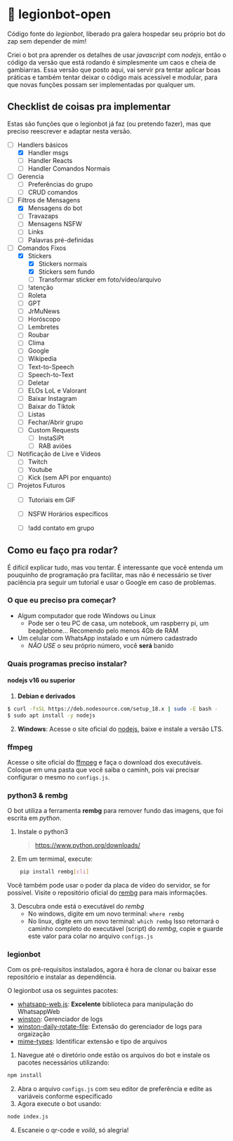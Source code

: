 # 🤖 legionbot-open

Código fonte do *legionbot*, liberado pra galera hospedar seu próprio bot do zap sem depender de mim!

Criei o bot pra aprender os detalhes de usar *javascript* com *nodejs*, então o código da versão que está rodando é simplesmente um caos e cheia de gambiarras. Essa versão que posto aqui, vai servir pra tentar aplicar boas práticas e também tentar deixar o código mais acessível e modular, para que novas funções possam ser implementadas por qualquer um.

## Checklist de coisas pra implementar

Estas são funções que o legionbot já faz (ou pretendo fazer), mas que preciso reescrever e adaptar nesta versão.
- [ ] Handlers básicos
    - [X] Handler msgs
    - [ ] Handler Reacts
    - [ ] Handler Comandos Normais

- [ ] Gerencia
    - [ ] Preferências do grupo
    - [ ] CRUD comandos

- [ ] Filtros de Mensagens  
    - [X] Mensagens do bot
    - [ ] Travazaps
    - [ ] Mensagens NSFW
    - [ ] Links
    - [ ] Palavras pré-definidas

- [ ] Comandos Fixos
    - [X] Stickers
        - [X] Stickers normais
        - [X] Stickers sem fundo
        - [ ] Transformar sticker em foto/vídeo/arquivo
    - [ ] !atenção
    - [ ] Roleta
    - [ ] GPT 
    - [ ] JrMuNews
    - [ ] Horóscopo
    - [ ] Lembretes
    - [ ] Roubar
    - [ ] Clima
    - [ ] Google
    - [ ] Wikipedia
    - [ ] Text-to-Speech
    - [ ] Speech-to-Text
    - [ ] Deletar
    - [ ] ELOs LoL e Valorant
    - [ ] Baixar Instagram
    - [ ] Baixar do Tiktok
    - [ ] Listas
    - [ ] Fechar/Abrir grupo
    - [ ] Custom Requests
        - [ ] InstaSiPt
        - [ ] RAB aviões

- [ ] Notificação de Live e Vídeos
    - [ ] Twitch
    - [ ] Youtube
    - [ ] Kick (sem API por enquanto)

- [ ] Projetos Futuros
    - [ ] Tutoriais em GIF
    - [ ] NSFW Horários específicos
    - [ ] !add contato em grupo


## Como eu faço pra rodar?

É difícil explicar tudo, mas vou tentar. É interessante que você entenda um pouquinho de programação pra facilitar, mas não é necessário se tiver paciência pra seguir um tutorial e usar o Google em caso de problemas.

### O que eu preciso pra começar?

- Algum computador que rode Windows ou Linux
    - Pode ser o teu PC de casa, um notebook, um raspberry pi, um beaglebone... Recomendo pelo menos 4Gb de RAM
- Um celular com WhatsApp instalado e um número cadastrado
    - *NÃO USE* o seu próprio número, você **será** banido

### Quais programas preciso instalar?

#### nodejs v16 ou superior

1. **Debian e derivados**
```sh
$ curl -fsSL https://deb.nodesource.com/setup_18.x | sudo -E bash -
$ sudo apt install -y nodejs
```
2. **Windows**:
    Acesse o site oficial do [nodejs](https://nodejs.org/), baixe e instale a versão LTS.

### ffmpeg
Acesse o site oficial do [ffmpeg](https://ffmpeg.org/download.html) e faça o download dos executáveis. Coloque em uma pasta que você saiba o caminh, pois vai precisar configurar o mesmo no `configs.js`.

### python3 & rembg

O bot utiliza a ferramenta **rembg** para remover fundo das imagens, que foi escrita em *python*. 

1. Instale o python3
    >https://www.python.org/downloads/
2. Em um termimal, execute:
```sh
    pip install rembg[cli]
```
Você também pode usar o poder da placa de vídeo do servidor, se for possível. Visite o repositório oficial do [rembg](https://github.com/danielgatis/rembg) para mais informações.

3. Descubra onde está o executável do *rembg*
    - No windows, digite em um novo terminal: `where rembg`
    - No linux, digite em um novo terminal: `which rembg`
    Isso retornará o caminho completo do executável (script) do *rembg*, copie e guarde este valor para colar no arquivo `configs.js`

### legionbot

Com os pré-requisitos instalados, agora é hora de clonar ou baixar esse repositório e instalar as dependência.

O legionbot usa os seguintes pacotes:
- [whatsapp-web.js](https://github.com/pedroslopez/whatsapp-web.js): **Excelente** biblioteca para manipulação do WhatsappWeb
- [winston](https://github.com/winstonjs/winston): Gerenciador de logs
- [winston-daily-rotate-file](https://github.com/winstonjs/winston-daily-rotate-file): Extensão do gerenciador de logs para orgaização
- [mime-types](https://github.com/jshttp/mime-types): Identificar extensão e tipo de arquivos

1. Navegue até o diretório onde estão os arquivos do bot e instale os pacotes necessários utilizando:

```sh
npm install
```
2. Abra o arquivo `configs.js` com seu editor de preferência e edite as variáveis conforme especificado
3. Agora execute o bot usando:
```sh
node index.js
```

4. Escaneie o qr-code e *voilá*, só alegria!